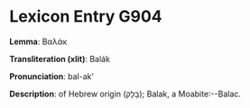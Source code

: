 # Lexicon Entry G904

**Lemma**: Βαλάκ

**Transliteration (xlit)**: Balák

**Pronunciation**: bal-ak'

**Description**:
of Hebrew origin (בָּלָק); Balak, a Moabite:--Balac.
